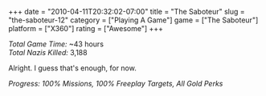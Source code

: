+++
date = "2010-04-11T20:32:02-07:00"
title = "The Saboteur"
slug = "the-saboteur-12"
category = ["Playing A Game"]
game = ["The Saboteur"]
platform = ["X360"]
rating = ["Awesome"]
+++

<i>Total Game Time:</i> ~43 hours  
<i>Total Nazis Killed:</i> 3,188

Alright.  I guess that's enough, for now.

<i>Progress: 100\% Missions, 100\% Freeplay Targets, All Gold Perks</i>